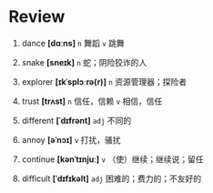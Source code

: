 # Review
1. dance **[dɑːns]** `n` 舞蹈 `v` 跳舞

2. snake **[sneɪk]** `n` 蛇；阴险狡诈的人

3. explorer **[ɪkˈsplɔːrə(r)]** `n` 资源管理器；探险者

4. trust **[trʌst]** `n` 信任，信赖 `v` 相信，信任

5. different **[ˈdɪfrənt]** `adj` 不同的

6. annoy **[əˈnɔɪ]** `v` 打扰，骚扰

7. continue **[kənˈtɪnjuː]** `v` （使）继续；继续说；留任

8. difficult **[ˈdɪfɪkəlt]** `adj` 困难的；费力的；不友好的

